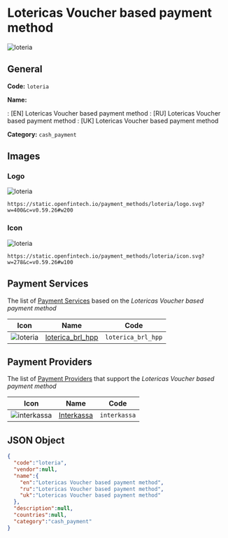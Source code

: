 
# Lotericas Voucher based payment method 
![loteria](https://static.openfintech.io/payment_methods/loteria/logo.svg?w=400&c=v0.59.26#w200)  

## General 
**Code:** `loteria` 
 
**Name:** 
 
:	[EN] Lotericas Voucher based payment method 
:	[RU] Lotericas Voucher based payment method 
:	[UK] Lotericas Voucher based payment method 
 
**Category:** `cash_payment` 
 

## Images 

### Logo 
![loteria](https://static.openfintech.io/payment_methods/loteria/logo.svg?w=400&c=v0.59.26#w200)  

```
https://static.openfintech.io/payment_methods/loteria/logo.svg?w=400&c=v0.59.26#w200
```  

### Icon 
![loteria](https://static.openfintech.io/payment_methods/loteria/icon.svg?w=278&c=v0.59.26#w100)  

```
https://static.openfintech.io/payment_methods/loteria/icon.svg?w=278&c=v0.59.26#w100
```  

## Payment Services 
 
The list of [Payment Services](/payment-services/) based on the _Lotericas Voucher based payment method_ 

|Icon|Name|Code| 
|:---:|:---:|:---:| 
|![loteria](https://static.openfintech.io/payment_methods/loteria/icon.svg?w=278&c=v0.59.26#w100) |[loterica_brl_hpp](/payment-services/loterica_brl_hpp/)|`loterica_brl_hpp`| 
 

## Payment Providers 
 
The list of [Payment Providers](/payment-providers/) that support the _Lotericas Voucher based payment method_ 

|Icon|Name|Code| 
|:---:|:---:|:---:| 
|![interkassa](https://static.openfintech.io/payment_providers/interkassa/icon.svg?w=278&c=v0.59.26#w100) |[Interkassa](/payment-providers/interkassa/)|`interkassa`| 
 

## JSON Object 

```json
{
  "code":"loteria",
  "vendor":null,
  "name":{
    "en":"Lotericas Voucher based payment method",
    "ru":"Lotericas Voucher based payment method",
    "uk":"Lotericas Voucher based payment method"
  },
  "description":null,
  "countries":null,
  "category":"cash_payment"
}
```  
